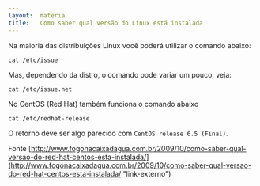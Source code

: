 ```yaml
---
layout:  materia
title:   Como saber qual versão do Linux está instalada
---
```



Na maioria das distribuições Linux você poderá utilizar o comando abaixo:

    cat /etc/issue

Mas, dependendo da distro, o comando pode variar um pouco, veja:

    cat /etc/issue.net


No CentOS (Red Hat) também funciona o comando abaixo

    cat /etc/redhat-release

O retorno deve ser algo parecido com `CentOS release 6.5 (Final)`.


Fonte [http://www.fogonacaixadagua.com.br/2009/10/como-saber-qual-versao-do-red-hat-centos-esta-instalada/](http://www.fogonacaixadagua.com.br/2009/10/como-saber-qual-versao-do-red-hat-centos-esta-instalada/ "link-externo")
    